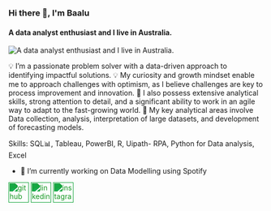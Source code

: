 ### Hi there 👋, I'm Baalu
####  A data analyst enthusiast and I live in Australia.
![ A data analyst enthusiast and I live in Australia.](https://pbs.twimg.com/media/GJB88rnbEAAGgPu?format=jpg&name=medium)

💡 I’m a passionate problem solver with a data-driven approach to identifying impactful solutions.
💡 My curiosity and growth mindset enable me to approach challenges with optimism, as I believe challenges are key to process improvement and innovation.
🧲 I also possess extensive analytical skills, strong attention to detail, and a significant ability to work in an agile way to adapt to the fast-growing world. 
🧲 My key analytical areas involve Data collection, analysis, interpretation of large datasets, and development of forecasting models. 

Skills: SQL📊, Tableau, PowerBI, R, Uipath- RPA, Python for Data analysis, Excel

- 🔭 I’m currently working on Data Modelling using Spotify 


<!DOCTYPE html>
<html lang="en">
<head>
<meta charset="UTF-8">
<meta name="viewport" content="width=device-width, initial-scale=1.0">
<title>Image Icons</title>
<style>
    /* CSS to change image color */
    .icon {
        filter: invert(42%) sepia(85%) saturate(3852%) hue-rotate(107deg) brightness(92%) contrast(83%);
    }
</style>
</head>
<body>
    <a href="https://github.com/Baalu-SS"><img class="icon" src="https://cdn.jsdelivr.net/npm/simple-icons@3.0.1/icons/github.svg" alt="github" height="40"></a>
    <a href="https://www.linkedin.com/in/baalu-ss/"><img class="icon" src="https://cdn.jsdelivr.net/npm/simple-icons@3.0.1/icons/linkedin.svg" alt="linkedin" height="40"></a>
    <a href="https://www.instagram.com/baalu_ss/"><img class="icon" src="https://cdn.jsdelivr.net/npm/simple-icons@3.0.1/icons/instagram.svg" alt="instagram" height="40"></a>
</body>
</html>

